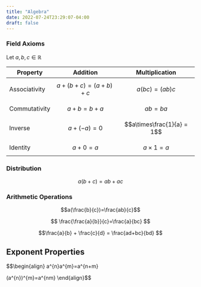 ```yaml
---
title: "Algebra"
date: 2022-07-24T23:29:07-04:00
draft: false
---
```


### Field Axioms

Let $a,b,c \in \mathbb{R}$

Property | Addition | Multiplication
---------|----------|----------------
Associativity|$$a+(b+c)=(a+b)+c$$|$$a(bc)=(ab)c$$
Commutativity|$$a+b=b+a$$|$$ab=ba$$
Inverse|$$a+(-a)=0$$|$$a\times\frac{1}{a} = 1$$
Identity|$$a+0=a$$|$$a\times 1 = a$$

### Distribution 
$$a(b+c)=ab+ac$$


### Arithmetic Operations
$$a(\frac{b}{c})=\frac{ab}{c}$$

$$ \frac{\frac{a}{b}}{c}=\frac{a}{bc} $$

$$\frac{a}{b} + \frac{c}{d} = \frac{ad+bc}{bd} $$


## Exponent Properties 
$$\begin{align}
a^{n}a^{m}=a^{n+m}

(a^{n})^{m}=a^{nm}
\end{align}$$
